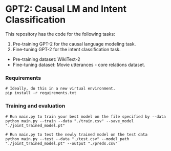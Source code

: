# GPT2: Causal LM and Intent Classification

This repository has the code for the following tasks:
1. Pre-training GPT-2 for the causal language modeling task.
2. Fine-tuning GPT-2 for the intent classification task.

- Pre-training dataset: WikiText-2
- Fine-tuning dataset: Movie utterances - core relations dataset.

### Requirements
```
# Ideally, do this in a new virtual environment.
pip install -r requirements.txt
```

### Training and evaluation
```
# Run main.py to train your best model on the file specified by --data
python main.py --train --data "./train.csv" --save_model "./joint_trained_model.pt"

# Run main.py to test the newly trained model on the test data
python main.py --test --data "./test.csv" --model_path "./joint_trained_model.pt" --output "./preds.csv"
```
